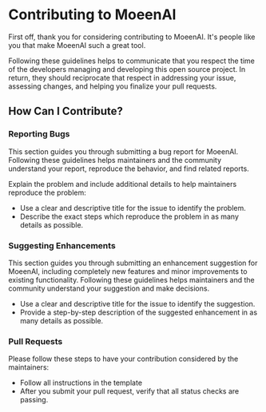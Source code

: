 # Contributing to MoeenAI

First off, thank you for considering contributing to MoeenAI. It's people like you that make MoeenAI such a great tool.

Following these guidelines helps to communicate that you respect the time of the developers managing and developing this open source project.
In return, they should reciprocate that respect in addressing your issue, assessing changes, and helping you finalize your pull requests.

## How Can I Contribute?

### Reporting Bugs

This section guides you through submitting a bug report for MoeenAI. Following these guidelines helps maintainers and the community understand your report,
reproduce the behavior, and find related reports.

Explain the problem and include additional details to help maintainers reproduce the problem:

- Use a clear and descriptive title for the issue to identify the problem.
- Describe the exact steps which reproduce the problem in as many details as possible.

### Suggesting Enhancements

This section guides you through submitting an enhancement suggestion for MoeenAI, including completely new features and minor improvements to existing functionality.
Following these guidelines helps maintainers and the community understand your suggestion and make decisions.

- Use a clear and descriptive title for the issue to identify the suggestion.
- Provide a step-by-step description of the suggested enhancement in as many details as possible.

### Pull Requests

Please follow these steps to have your contribution considered by the maintainers:

- Follow all instructions in the template
- After you submit your pull request, verify that all status checks are passing.
